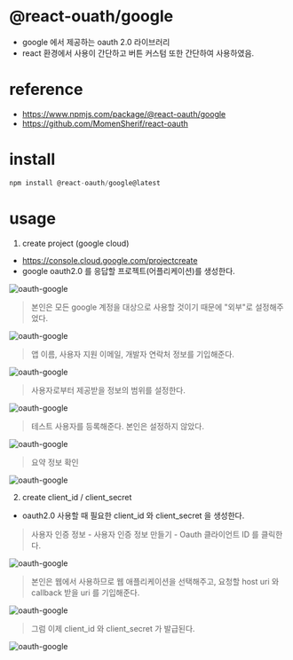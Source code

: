 # @react-ouath/google
+ google 에서 제공하는 oauth 2.0 라이브러리
+ react 환경에서 사용이 간단하고 버튼 커스텀 또한 간단하여 사용하였음.

# reference
+ https://www.npmjs.com/package/@react-oauth/google
+ https://github.com/MomenSherif/react-oauth

# install
``` javascript
npm install @react-oauth/google@latest
```

# usage
1. create project (google cloud)
+ https://console.cloud.google.com/projectcreate
+ google oauth2.0 를 응답할 프로젝트(어플리케이션)를 생성한다.

<img src="./img/1_create_project.JPG" alt="oauth-google">

> 본인은 모든 google 계정을 대상으로 사용할 것이기 때문에 "외부"로 설정해주었다.
<img src="./img/2_agree_oauth.JPG" alt="oauth-google">

> 앱 이름, 사용자 지원 이메일, 개발자 연락처 정보를 기입해준다.
<img src="./img/3_agree_oauth.JPG" alt="oauth-google">

> 사용자로부터 제공받을 정보의 범위를 설정한다.
<img src="./img/4_range.JPG" alt="oauth-google">

> 테스트 사용자를 등록해준다. 본인은 설정하지 않았다.
<img src="./img/5_test.JPG" alt="oauth-google">

> 요약 정보 확인
<img src="./img/6_summary.JPG" alt="oauth-google">

2. create client_id / client_secret
+ oauth2.0 사용할 때 필요한 client_id 와 client_secret 을 생성한다.

> 사용자 인증 정보 - 사용자 인증 정보 만들기 - Oauth 클라이언트 ID 를 클릭한다.
<img src="./img/7_client_id.JPG" alt="oauth-google">

> 본인은 웹에서 사용하므로 웹 애플리케이션을 선택해주고, 요청할 host uri 와 callback 받을 uri 를 기입해준다.
<img src="./img/8_uri.JPG" alt="oauth-google">

> 그럼 이제 client_id 와 client_secret 가 발급된다.
<img src="./img/9_client_secret.JPG" alt="oauth-google">
